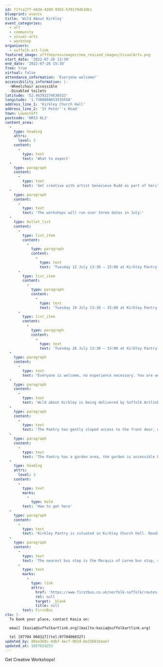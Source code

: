 ```yaml
---
id: f1fca27f-4834-4289-93b5-570179db3db1
blueprint: events
title: 'Wild About Kirkley'
event_categories:
  - art
  - community
  - visual-arts
  - workshop
organisers:
  - suffolk-art-link
featured_image: offthepressimages/new_resized_images/VisualArts.png
start_date: '2022-07-26 13:30'
end_date: '2022-07-26 15:30'
free: true
virtual: false
attendance_information: 'Everyone welcome!'
accessibility_information: |-
  -Wheelchair accessible
  -Disabled toilets
latitude: '52.46392274636533'
longitude: '1.7380808653535558'
address_line_1: 'Kirkley Church Hall'
address_line_2: 'St Peter''s Road'
town: Lowestoft
postcode: 'NR33 0LJ'
content_area:
  -
    type: heading
    attrs:
      level: 3
    content:
      -
        type: text
        text: 'What to expect'
  -
    type: paragraph
    content:
      -
        type: text
        text: 'Get creative with artist Genevieve Rudd as part of heritage Action Zones, Lowestoft. Workshops will include: cyanotype photography and eco-dyeing onto recycled fabrics, decorated with sewing to stretch over canvas.'
  -
    type: paragraph
    content:
      -
        type: text
        text: 'The workshops will run over three dates in July:'
  -
    type: bullet_list
    content:
      -
        type: list_item
        content:
          -
            type: paragraph
            content:
              -
                type: text
                text: 'Tuesday 12 July 13:30 – 15:00 at Kirkley Pantry'
      -
        type: list_item
        content:
          -
            type: paragraph
            content:
              -
                type: text
                text: 'Tuesday 19 July 13:30 – 15:00 at Kirkley Pantry'
      -
        type: list_item
        content:
          -
            type: paragraph
            content:
              -
                type: text
                text: 'Tuesday 26 July 13:30 – 15:00 at Kirkley Pantry'
  -
    type: paragraph
    content:
      -
        type: text
        text: "Everyone is welcome, no experience necessary. You are welcome to attend as few or as many activities as you like.\_"
  -
    type: paragraph
    content:
      -
        type: text
        text: 'Wild about Kirkley is being delivered by Suffolk Artlink in partnership with The Third Person, First Light Festival, Community Action Suffolk and Kirkley Pantry. The project has been made possible by the Arts Council England and Suffolk County Council.'
  -
    type: paragraph
    content:
      -
        type: text
        text: 'The Pantry has gently sloped access to the front door, doors are wide enough for wheelchair access.'
  -
    type: paragraph
    content:
      -
        type: text
        text: 'The Pantry has a garden area, the garden is accessible by wheelchair, a paved garden path, wide enough for a wheelchair, runs through the Pantry garden to the right of the building. There is a small step down into the garden from the venue, if accessing the garden from inside. External and internal doors are not automated.'
  -
    type: heading
    attrs:
      level: 3
    content:
      -
        type: text
        marks:
          -
            type: bold
        text: 'How to get here'
  -
    type: paragraph
    content:
      -
        type: text
        text: 'Kirkley Pantry is situated in Kirkley Church Hall. Roadside parking is available near the venue. The venue is on a hill.'
  -
    type: paragraph
    content:
      -
        type: text
        text: 'The nearest bus stop is the Marquis of Lorne bus stop, serviced by the X22 Coastlink. For full bus timetables visit '
      -
        type: text
        marks:
          -
            type: link
            attrs:
              href: 'https://www.firstbus.co.uk/norfolk-suffolk/routes-and-maps/coastlink-x1x11-x2x21x22-norwich-great-yarmouth-lowestoft'
              rel: null
              target: _blank
              title: null
        text: FirstBus
cta: |-
  To book your place, contact Kasia on:

  email [kasia@suffolkartlink.org](mailto:kasia@suffolkartlink.org)

  tel [07704 068327](tel:07704068327)
updated_by: d0ee360c-4db7-4ecf-9024-8e35603daaef
updated_at: 1657024253
---
```

Get Creative Workshops!
